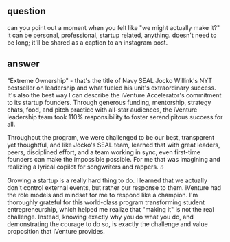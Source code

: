 ## question

can you point out a moment when you felt like "we might actually make it?" it can be personal, professional, startup
related, anything. doesn't need to be long; it'll be shared as a caption to an instagram post.

## answer

"Extreme Ownership" - that's the title of Navy SEAL Jocko Willink's NYT bestseller on leadership and what fueled his unit's extraordinary success. It's also the best way I can describe the iVenture Accelerator's commitment to its startup founders. Through generous funding, mentorship, strategy chats, food, and pitch practice with all-star audiences, the iVenture leadership team took 110% responsibility to foster serendipitous success for all.

Throughout the program, we were challenged to be our best, transparent yet thoughtful, and like Jocko's SEAL team, learned that with great leaders, peers, disciplined effort, and a team working in sync, even first-time founders can make the impossible possible. For me that was imagining and realizing a lyrical copilot for songwriters and rappers. 🎶

Growing a startup is a really hard thing to do. I learned that we actually don't control external events, but rather our response to them. iVenture had the role models and mindset for me to respond like a champion. I'm thoroughly grateful for this world-class program transforming student entrepreneurship, which helped me realize that "making it" is not the real challenge. Instead, knowing exactly why you do what you do, and demonstrating the courage to do so, is exactly the challenge and value proposition that iVenture provides.
